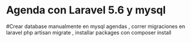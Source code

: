 # Agenda con Laravel 5.6 y mysql
#Crear  database  manualmente en mysql agendas 
, correr migraciones en laravel
php artisan migrate , 
installar packages con 
composer install
